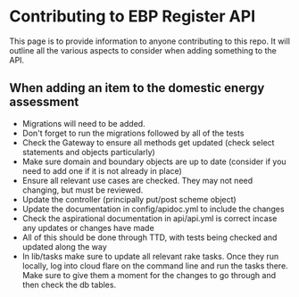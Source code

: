 # Contributing to EBP Register API

This page is to provide information to anyone contributing to this repo. It will outline all the various aspects to consider when adding something to the API.

## When adding an item to the domestic energy assessment

* Migrations will need to be added.
* Don't forget to run the migrations followed by all of the tests
* Check the Gateway to ensure all methods get updated (check select statements and objects particularly)
* Make sure domain and boundary objects are up to date (consider if you need to add one if it is not already in place)
* Ensure all relevant use cases are checked. They may not need changing, but must be reviewed.
* Update the controller (principally put/post scheme object)
* Update the documentation in config/apidoc.yml to include the changes
* Check the aspirational documentation in api/api.yml is correct incase any updates or changes have made
* All of this should be done through TTD, with tests being checked and updated along the way
* In lib/tasks make sure to update all relevant rake tasks. Once they run locally, log into cloud flare on the command line and run the tasks there. Make sure to give them a moment for the changes to go through and then check the db tables. 
